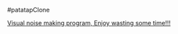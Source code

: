 #patatapClone

[Visual noise making program, Enjoy wasting some time!!!](https://salston77.github.io/patatapClone)